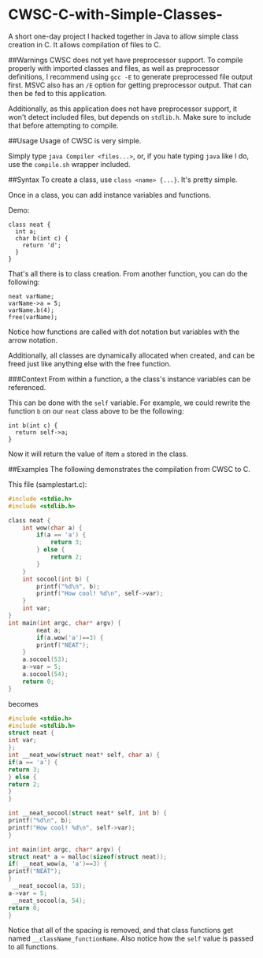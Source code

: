 # CWSC-C-with-Simple-Classes-
A short one-day project I hacked together in Java to allow simple class creation in C. It allows compilation of files to C.

##Warnings
CWSC does not yet have preprocessor support. To compile properly with imported classes and files, as well as preprocessor definitions, I recommend using `gcc -E` to generate preprocessed file output first. MSVC also has an `/E` option for getting preprocessor output. That can then be fed to this application.

Additionally, as this application does not have preprocessor support, it won't detect included files, but depends on `stdlib.h`. Make sure to include that before attempting to compile.

##Usage
Usage of CWSC is very simple.

Simply type `java Compiler <files...>`, or, if you hate typing `java` like I do, use the `compile.sh` wrapper included.

##Syntax
To create a class, use `class <name> {...}`. It's pretty simple.

Once in a class, you can add instance variables and functions.

Demo:
```
class neat {
  int a;
  char b(int c) {
    return 'd';
  }
}
```

That's all there is to class creation.
From another function, you can do the following:
```
neat varName;
varName->a = 5;
varName.b(4);
free(varName);
```
Notice how functions are called with dot notation but variables with the arrow notation.

Additionally, all classes are dynamically allocated when created, and can be freed just like anything else with the free function.

###Context
From within a function, a the class's instance variables can be referenced.

This can be done with the `self` variable. For example, we could rewrite the function `b` on our `neat` class above to be the following:
```
int b(int c) {
  return self->a;
}
```
Now it will return the value of item `a` stored in the class.

##Examples
The following demonstrates the compilation from CWSC to C.

This file (samplestart.c):
```C
#include <stdio.h>
#include <stdlib.h>

class neat {
	int wow(char a) {
		if(a == 'a') {
			return 3;
		} else {
			return 2;
		}
	}
	int socool(int b) {
		printf("%d\n", b);
		printf("How cool! %d\n", self->var);
	}
	int var;
}
int main(int argc, char* argv) {
        neat a;
        if(a.wow('a')==3) {
		printf("NEAT");
	}
	a.socool(53);
	a->var = 5;
	a.socool(54);
	return 0;
}
```
becomes
```C
#include <stdio.h>
#include <stdlib.h>
struct neat {
int var;
};
int __neat_wow(struct neat* self, char a) { 
if(a == 'a') {
return 3;
} else {
return 2;
}
}

int __neat_socool(struct neat* self, int b) { 
printf("%d\n", b);
printf("How cool! %d\n", self->var);
}

int main(int argc, char* argv) {
struct neat* a = malloc(sizeof(struct neat));
if( __neat_wow(a, 'a')==3) {
printf("NEAT");
}
 __neat_socool(a, 53);
a->var = 5;
 __neat_socool(a, 54);
return 0;
}
```
Notice that all of the spacing is removed, and that class functions get named `__className_functionName`. Also notice how the `self` value is passed to all functions.
